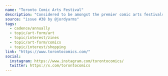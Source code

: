 ```yaml
---
name: "Toronto Comic Arts Festival"
description: "Considered to be amongst the premier comic arts festivals in the world, TCAF is an annual two day festival in downtown Toronto. Held since 2003, TCAF is unique for its scale and scope welcoming 28,000+ local and international visitors and over 315+ artists, and its continued focus on independent arts culture and accessibility remaining a free public and non-commercial arts and cultural festival."
source: "issue #38 by @jordyarms"
tags:
  - cadence/annually
  - topic/art-form/art
  - topic/interest/zines
  - topic/art-form/comics
  - topic/interest/shopping
link: "https://www.torontocomics.com/"
social:
  instagram: https://www.instagram.com/torontocomics/
  twitter: https://x.com/torontocomics
---
```


<!-- Community added from GitHub issue #38 -->
